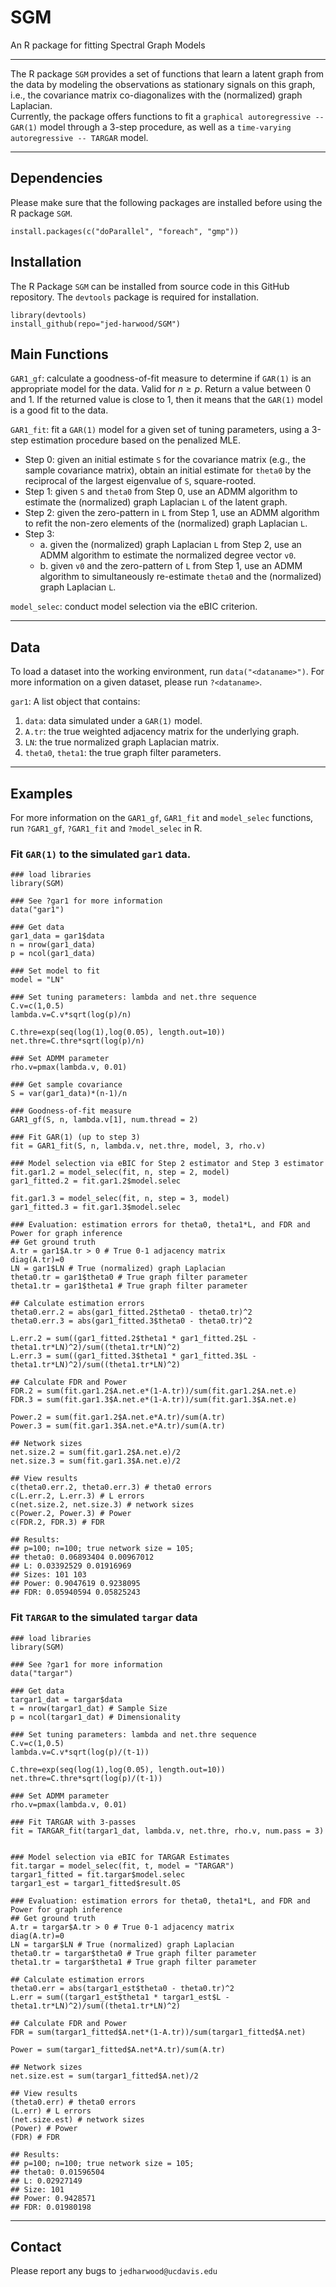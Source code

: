 # SGM
An R package for fitting Spectral Graph Models

*** 
The R package `SGM` provides a set of functions that learn a latent graph from the data by modeling the observations as stationary signals on this graph, i.e., the covariance matrix co-diagonalizes with the (normalized) graph Laplacian.  
Currently, the package offers functions to fit a `graphical autoregressive -- GAR(1)` model through a 3-step procedure, as well as a `time-varying autoregressive -- TARGAR` model.  

*** 

## Dependencies 
Please make sure that the following packages are installed before using the R package `SGM`. 

```
install.packages(c("doParallel", "foreach", "gmp"))
```

## Installation
The R Package `SGM` can be installed from source code in this GitHub repository.  The `devtools` package is required for installation.  
```
library(devtools)
install_github(repo="jed-harwood/SGM")
```

## Main Functions

`GAR1_gf`: calculate a goodness-of-fit measure to determine if `GAR(1)` is an appropriate model for the data. Valid for $n \geq p$.  Return a value between $0$ and $1$. If the returned value is close to $1$, then it means that the `GAR(1)` model is a good fit to the data.

`GAR1_fit`: fit a `GAR(1)` model for a given set of tuning parameters, using a 3-step estimation procedure based on the penalized MLE.  
* Step 0: given an initial estimate `S` for the covariance matrix (e.g., the sample covariance matrix), obtain an initial estimate for `theta0` by the reciprocal of the largest eigenvalue of `S`, square-rooted.
* Step 1: given `S`  and `theta0` from Step 0, use an ADMM algorithm to estimate the (normalized) graph Laplacian `L` of the latent graph.  
* Step 2: given the zero-pattern in `L` from Step 1, use an ADMM algorithm to refit the non-zero elements of the (normalized) graph Laplacian `L`.
* Step 3:
    * a. given the (normalized) graph Laplacian `L` from Step 2, use an ADMM algorithm to estimate the normalized degree vector `v0`.
    * b. given `v0` and the zero-pattern of `L` from Step 1, use an ADMM algorithm to simultaneously re-estimate `theta0` and the (normalized) graph Laplacian `L`.

`model_selec`: conduct model selection via the eBIC criterion.

***

## Data
To load a dataset into the working environment, run `data("<dataname>")`.  For more information on a given dataset, please run `?<dataname>`.  

`gar1`:  A list object that contains:
1. `data`: data simulated under a `GAR(1)` model.
2. `A.tr`: the true weighted adjacency matrix for the underlying graph.
3. `LN`: the true normalized graph Laplacian matrix.
4. `theta0`, `theta1`: the true graph filter parameters.  

*** 

## Examples

For more information on the `GAR1_gf`, `GAR1_fit` and `model_selec` functions, run `?GAR1_gf`, `?GAR1_fit` and `?model_selec` in R.  

### Fit `GAR(1)` to the simulated `gar1` data. 
```
### load libraries
library(SGM)

### See ?gar1 for more information
data("gar1")

### Get data 
gar1_data = gar1$data
n = nrow(gar1_data)
p = ncol(gar1_data)

### Set model to fit
model = "LN"

### Set tuning parameters: lambda and net.thre sequence
C.v=c(1,0.5)  
lambda.v=C.v*sqrt(log(p)/n)

C.thre=exp(seq(log(1),log(0.05), length.out=10))
net.thre=C.thre*sqrt(log(p)/n)

### Set ADMM parameter 
rho.v=pmax(lambda.v, 0.01)

### Get sample covariance 
S = var(gar1_data)*(n-1)/n

### Goodness-of-fit measure
GAR1_gf(S, n, lambda.v[1], num.thread = 2)

### Fit GAR(1) (up to step 3)
fit = GAR1_fit(S, n, lambda.v, net.thre, model, 3, rho.v)

### Model selection via eBIC for Step 2 estimator and Step 3 estimator
fit.gar1.2 = model_selec(fit, n, step = 2, model)
gar1_fitted.2 = fit.gar1.2$model.selec

fit.gar1.3 = model_selec(fit, n, step = 3, model)
gar1_fitted.3 = fit.gar1.3$model.selec

### Evaluation: estimation errors for theta0, theta1*L, and FDR and Power for graph inference 
## Get ground truth
A.tr = gar1$A.tr > 0 # True 0-1 adjacency matrix
diag(A.tr)=0
LN = gar1$LN # True (normalized) graph Laplacian
theta0.tr = gar1$theta0 # True graph filter parameter
theta1.tr = gar1$theta1 # True graph filter parameter

## Calculate estimation errors
theta0.err.2 = abs(gar1_fitted.2$theta0 - theta0.tr)^2
theta0.err.3 = abs(gar1_fitted.3$theta0 - theta0.tr)^2

L.err.2 = sum((gar1_fitted.2$theta1 * gar1_fitted.2$L - theta1.tr*LN)^2)/sum((theta1.tr*LN)^2)
L.err.3 = sum((gar1_fitted.3$theta1 * gar1_fitted.3$L - theta1.tr*LN)^2)/sum((theta1.tr*LN)^2)

## Calculate FDR and Power 
FDR.2 = sum(fit.gar1.2$A.net.e*(1-A.tr))/sum(fit.gar1.2$A.net.e)
FDR.3 = sum(fit.gar1.3$A.net.e*(1-A.tr))/sum(fit.gar1.3$A.net.e)

Power.2 = sum(fit.gar1.2$A.net.e*A.tr)/sum(A.tr)
Power.3 = sum(fit.gar1.3$A.net.e*A.tr)/sum(A.tr)

## Network sizes
net.size.2 = sum(fit.gar1.2$A.net.e)/2
net.size.3 = sum(fit.gar1.3$A.net.e)/2

## View results 
c(theta0.err.2, theta0.err.3) # theta0 errors
c(L.err.2, L.err.3) # L errors
c(net.size.2, net.size.3) # network sizes
c(Power.2, Power.3) # Power
c(FDR.2, FDR.3) # FDR

## Results:
## p=100; n=100; true network size = 105; 
## theta0: 0.06893404 0.00967012
## L: 0.03392529 0.01916969
## Sizes: 101 103
## Power: 0.9047619 0.9238095
## FDR: 0.05940594 0.05825243
```

### Fit `TARGAR` to the simulated `targar` data
```
### load libraries
library(SGM)

### See ?gar1 for more information
data("targar")

### Get data 
targar1_dat = targar$data
t = nrow(targar1_dat) # Sample Size
p = ncol(targar1_dat) # Dimensionality

### Set tuning parameters: lambda and net.thre sequence
C.v=c(1,0.5)  
lambda.v=C.v*sqrt(log(p)/(t-1))

C.thre=exp(seq(log(1),log(0.05), length.out=10))
net.thre=C.thre*sqrt(log(p)/(t-1))

### Set ADMM parameter 
rho.v=pmax(lambda.v, 0.01)

### Fit TARGAR with 3-passes
fit = TARGAR_fit(targar1_dat, lambda.v, net.thre, rho.v, num.pass = 3)


### Model selection via eBIC for TARGAR Estimates
fit.targar = model_selec(fit, t, model = "TARGAR")
targar1_fitted = fit.targar$model.selec
targar1_est = targar1_fitted$result.0S

### Evaluation: estimation errors for theta0, theta1*L, and FDR and Power for graph inference 
## Get ground truth
A.tr = targar$A.tr > 0 # True 0-1 adjacency matrix
diag(A.tr)=0
LN = targar$LN # True (normalized) graph Laplacian
theta0.tr = targar$theta0 # True graph filter parameter
theta1.tr = targar$theta1 # True graph filter parameter

## Calculate estimation errors
theta0.err = abs(targar1_est$theta0 - theta0.tr)^2
L.err = sum((targar1_est$theta1 * targar1_est$L - theta1.tr*LN)^2)/sum((theta1.tr*LN)^2)

## Calculate FDR and Power 
FDR = sum(targar1_fitted$A.net*(1-A.tr))/sum(targar1_fitted$A.net)

Power = sum(targar1_fitted$A.net*A.tr)/sum(A.tr)

## Network sizes
net.size.est = sum(targar1_fitted$A.net)/2

## View results 
(theta0.err) # theta0 errors
(L.err) # L errors
(net.size.est) # network sizes
(Power) # Power
(FDR) # FDR

## Results:
## p=100; n=100; true network size = 105; 
## theta0: 0.01596504
## L: 0.02927149
## Size: 101
## Power: 0.9428571
## FDR: 0.01980198
```


***

## Contact
Please report any bugs to `jedharwood@ucdavis.edu`
